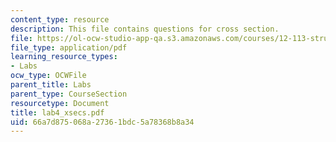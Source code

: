 ```yaml
---
content_type: resource
description: This file contains questions for cross section.
file: https://ol-ocw-studio-app-qa.s3.amazonaws.com/courses/12-113-structural-geology-fall-2005/66a7d875068a27361bdc5a78368b8a34_lab4_xsecs.pdf
file_type: application/pdf
learning_resource_types:
- Labs
ocw_type: OCWFile
parent_title: Labs
parent_type: CourseSection
resourcetype: Document
title: lab4_xsecs.pdf
uid: 66a7d875-068a-2736-1bdc-5a78368b8a34
---
```

